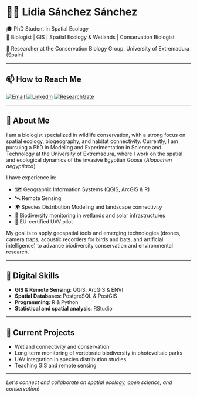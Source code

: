 # 👩‍🔬 Lidia Sánchez Sánchez

🎓 PhD Student in Spatial Ecology  
🧬 Biologist | GIS | Spatial Ecology & Wetlands | Conservation Biologist

📍 Researcher at the Conservation Biology Group, University of Extremadura (Spain)

---

## 📫 How to Reach Me

[![Email](https://img.shields.io/badge/Email-%23F0AC0F?style=for-the-badge&color=%23F0AC0F)](mailto:lidiasanchez@unex.es)
[![LinkedIn](https://img.shields.io/badge/LinkedIn-%232982E6?style=for-the-badge&color=%232982E6)](https://www.linkedin.com/in/lidiasanchez-sanchez)
[![ResearchGate](https://img.shields.io/badge/ResearchGate-%2312C9A1?style=for-the-badge&color=%2312C9A1)](https://www.researchgate.net/profile/Lidia-Sanchez-Sanchez-2)

---

## 🧭 About Me

I am a biologist specialized in wildlife conservation, with a strong focus on spatial ecology, biogeography, and habitat connectivity. Currently, I am pursuing a PhD in Modeling and Experimentation in Science and Technology at the University of Extremadura, where I work on the spatial and ecological dynamics of the invasive Egyptian Goose (*Alopochen aegyptiaca*)

I have experience in:

- 🗺️ Geographic Information Systems (QGIS, ArcGIS & R)
- 🛰️ Remote Sensing
- 🌍 Species Distribution Modeling and landscape connectivity
- 🦇 Biodiversity monitoring in wetlands and solar infrastructures
- 🤖 EU-certified UAV pilot

My goal is to apply geospatial tools and emerging technologies (drones, camera traps, acoustic recorders for birds and bats, and artificial intelligence) to advance biodiversity conservation and environmental research.

---

## 🧰 Digital Skills

- **GIS & Remote Sensing**: QGIS, ArcGIS & ENVI  
- **Spatial Databases**: PostgreSQL & PostGIS  
- **Programming**: R & Python
- **Statistical and spatial analysis**: RStudio

---

## 🌱 Current Projects

- Wetland connectivity and conservation 
- Long-term monitoring of vertebrate biodiversity in photovoltaic parks  
- UAV integration in species distribution studies  
- Teaching GIS and remote sensing

---


*Let's connect and collaborate on spatial ecology, open science, and conservation!*
